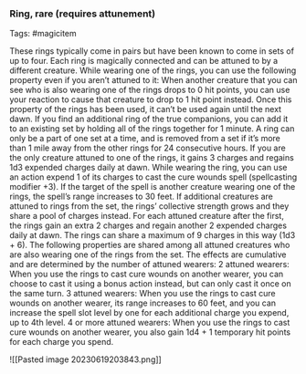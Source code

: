 ### Ring, rare (requires attunement)
Tags: #magicitem

These rings typically come in pairs but have been known
to come in sets of up to four. Each ring is magically
connected and can be attuned to by a different creature.
While wearing one of the rings, you can use the
following property even if you aren’t attuned to it:
When another creature that you can see who is also
wearing one of the rings drops to 0 hit points, you can
use your reaction to cause that creature to drop to 1 hit
point instead. Once this property of the rings has been
used, it can’t be used again until the next dawn.
If you find an additional ring of the true companions,
you can add it to an existing set by holding all of the
rings together for 1 minute. A ring can only be a part of
one set at a time, and is removed from a set if it’s more
than 1 mile away from the other rings for 24 consecutive
hours.
If you are the only creature attuned to one of the rings,
it gains 3 charges and regains 1d3 expended charges
daily at dawn. While wearing the ring, you can use an
action expend 1 of its charges to cast the cure wounds
spell (spellcasting modifier +3). If the target of the spell
is another creature wearing one of the rings, the spell’s
range increases to 30 feet.
If additional creatures are attuned to rings from the
set, the rings’ collective strength grows and they share a
pool of charges instead. For each attuned creature after
the first, the rings gain an extra 2 charges and regain
another 2 expended charges daily at dawn. The rings
can share a maximum of 9 charges in this way (1d3 + 6).
The following properties are shared among all attuned
creatures who are also wearing one of the rings from
the set. The effects are cumulative and are determined
by the number of attuned wearers:
2 attuned wearers: When you use the rings to cast
cure wounds on another wearer, you can choose to cast
it using a bonus action instead, but can only cast it once
on the same turn.
3 attuned wearers: When you use the rings to cast
cure wounds on another wearer, its range increases to
60 feet, and you can increase the spell slot level by one
for each additional charge you expend, up to 4th level.
4 or more attuned wearers: When you use the rings
to cast cure wounds on another wearer, you also gain
1d4 + 1 temporary hit points for each charge you spend.

![[Pasted image 20230619203843.png]]